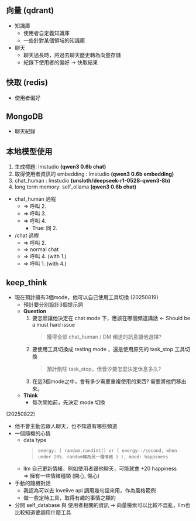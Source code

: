## 向量 (qdrant)
*   知識庫
    *   使用者自定義知識庫
    *   一些針對某個領域的知識庫
*   聊天
    *   聊天過長時，將過去聊天歷史轉為向量存儲
    *   紀錄下使用者的偏好 -> 快取結果
    
## 快取 (redis)
*   使用者偏好

## MongoDB
*   聊天紀錄

## 本地模型使用
1. 生成標題: lmstudio **(qwen3 0.6b chat)**
2. 取得使用者資訊的 embedding : lmstudio **(qwen3 0.6b embedding)**
3. chat_human : lmstudio **(unsloth/deepseek-r1-0528-qwen3-8b)**
4. long term memory: self_ollama **(qwen3 0.6b chat)**
*   chat_human 過程
    *   => 呼叫 2.
    *   => 呼叫 3.
    *   => 呼叫 4.
        *   True: 同 2.
*   /chat 過程
    *   => 呼叫 2.
    *   => normal chat
    *   => 呼叫 4. (with 1.)
    *   => 呼叫 1. (with 4.)

## keep_think
*   現在預計擁有3個mode，他可以自己使用工具切換 (20250819)
    *   預計要分別設計3個提示詞
    *   **Question**
        1. 要怎麽讓他決定在 chat mode 下，應該在哪個頻道講話 <- Should be a must hard issue
            > 獲得全部 chat_human / DM 頻道的訊息讓他選擇?
        2. 要使用工具切換成 resting mode ，還是使用原先的 task_stop 工具切換
            > 預計刪除 task_stop，但音汐要怎麼決定休息多久?
        3. 在這3個mode之中，會有多少需要重複使用的東西? 需要將他們移出來。
    *   **Think**
        *   每次開始前，先決定 mode 切換


(20250822)
- 他不會主動去跟人聊天，也不知道有哪些頻道
- 一個隨機的心情
    - data type
        > `energy: ( random.randint() or ( energy--/second, when under 20%, random轉為另一種情緒 ) ), mood: happiness`
    - llm 自己更新情緒，例如使用者跟他聊天，可能就會 +20 happiness\
    => 擁有一些情緒種類 (開心, 傷心)
- 手動的隨機對話
    - 我認為可以去 lovelive api 調用幾句話來用，作為風格範例
    - 做一些定時工具，取得有趣的事情之類的
- 分開 self_database 與 使用者相關的資訊 -> 向量檢索可以比較不混亂，llm也比較知道要調用什麼工具